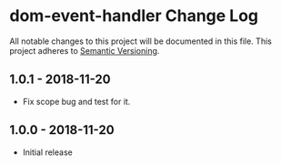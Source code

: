 # dom-event-handler Change Log
All notable changes to this project will be documented in this file.
This project adheres to [Semantic Versioning](http://semver.org/).

## 1.0.1 - 2018-11-20
* Fix scope bug and test for it.

## 1.0.0 - 2018-11-20
* Initial release
